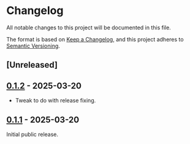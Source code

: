 # Changelog

All notable changes to this project will be documented in this file.

The format is based on [Keep a Changelog](https://keepachangelog.com/en/1.0.0/),
and this project adheres to [Semantic Versioning](https://semver.org/spec/v2.0.0.html).

## [Unreleased]

## [0.1.2](https://github.com/Paligo/xee/compare/xee-schema-type-v0.1.1...xee-schema-type-v0.1.2) - 2025-03-20

- Tweak to do with release fixing.

## [0.1.1](https://github.com/Paligo/xee/releases/tag/xee-schema-type-v0.1.1) - 2025-03-20

Initial public release.